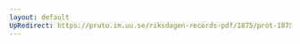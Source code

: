 ```yaml
---
layout: default
UpRedirect: https://pruto.im.uu.se/riksdagen-records-pdf/1875/prot-1875--fk--045/prot-1875--fk--045_025.pdf
---
```

